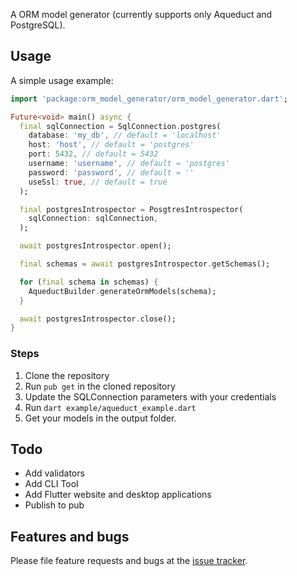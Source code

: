 A ORM model generator (currently supports only Aqueduct and PostgreSQL).

## Usage

A simple usage example:

```dart
import 'package:orm_model_generator/orm_model_generator.dart';

Future<void> main() async {
  final sqlConnection = SqlConnection.postgres(
    database: 'my_db', // default = 'localhost'
    host: 'host', // default = 'postgres'
    port: 5432, // default = 5432
    username: 'username', // default = 'postgres'
    password: 'password', // default = ''
    useSsl: true, // default = true
  );

  final postgresIntrospector = PosgtresIntrospector(
    sqlConnection: sqlConnection,
  );

  await postgresIntrospector.open();

  final schemas = await postgresIntrospector.getSchemas();

  for (final schema in schemas) {
    AqueductBuilder.generateOrmModels(schema);
  }

  await postgresIntrospector.close();
}
```

### Steps

1. Clone the repository
2. Run `pub get` in the cloned repository
2. Update the SQLConnection parameters with your credentials
3. Run `dart example/aqueduct_example.dart`
4. Get your models in the output folder.

## Todo

- Add validators
- Add CLI Tool
- Add Flutter website and desktop applications
- Publish to pub

## Features and bugs

Please file feature requests and bugs at the [issue tracker][tracker].

[tracker]: https://github.com/buzznetworks/orm_model_generator/issues/new
